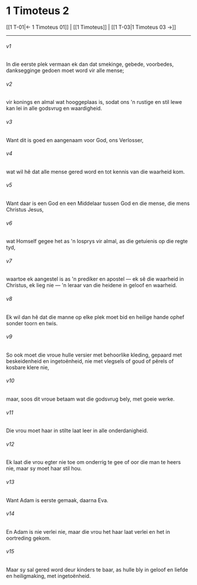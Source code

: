 # 1 Timoteus 2

[[1 T-01|← 1 Timoteus 01]] | [[1 Timoteus]] | [[1 T-03|1 Timoteus 03 →]]
***

###### v1
In die eerste plek vermaan ek dan dat smekinge, gebede, voorbedes, danksegginge gedoen moet word vir alle mense; 
###### v2
vir konings en almal wat hooggeplaas is, sodat ons 'n rustige en stil lewe kan lei in alle godsvrug en waardigheid. 
###### v3
Want dit is goed en aangenaam voor God, ons Verlosser, 
###### v4
wat wil hê dat alle mense gered word en tot kennis van die waarheid kom. 
###### v5
Want daar is een God en een Middelaar tussen God en die mense, die mens Christus Jesus, 
###### v6
wat Homself gegee het as 'n losprys vir almal, as die getuienis op die regte tyd, 
###### v7
waartoe ek aangestel is as 'n prediker en apostel — ek sê die waarheid in Christus, ek lieg nie — 'n leraar van die heidene in geloof en waarheid. 
###### v8
Ek wil dan hê dat die manne op elke plek moet bid en heilige hande ophef sonder toorn en twis. 
###### v9
So ook moet die vroue hulle versier met behoorlike kleding, gepaard met beskeidenheid en ingetoënheid, nie met vlegsels of goud of pêrels of kosbare klere nie, 
###### v10
maar, soos dit vroue betaam wat die godsvrug bely, met goeie werke. 
###### v11
Die vrou moet haar in stilte laat leer in alle onderdanigheid. 
###### v12
Ek laat die vrou egter nie toe om onderrig te gee of oor die man te heers nie, maar sy moet haar stil hou. 
###### v13
Want Adam is eerste gemaak, daarna Eva. 
###### v14
En Adam is nie verlei nie, maar die vrou het haar laat verlei en het in oortreding gekom. 
###### v15
Maar sy sal gered word deur kinders te baar, as hulle bly in geloof en liefde en heiligmaking, met ingetoënheid. 
